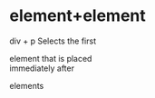 # element+element

div + p
Selects the first <p> element that is placed  
immediately after <div> elements  
